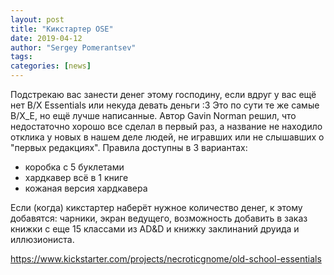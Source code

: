 ```yaml
---
layout: post
title: "Кикстартер OSE"
date: 2019-04-12
author: "Sergey Pomerantsev"
tags:
categories: [news]
---
```


Подстрекаю вас занести денег этому господину, если вдруг у вас ещё нет B/X Essentials или некуда девать деньги :3
Это по сути те же самые B/X_E, но ещё лучше написанные.
Автор Gavin Norman решил, что недостаточно хорошо все сделал в первый раз, а название не находило отклика у новых в нашем деле людей, не игравших или не слышавших о "первых редакциях".
Правила доступны в 3 вариантах:

- коробка с 5 буклетами
- хардкавер всё в 1 книге
- кожаная версия хардкавера

Если (когда) кикстартер наберёт нужное количество денег, к этому добавятся:
чарники, экран ведущего, возможность добавить в заказ книжки с еще 15 классами из AD&D и книжку заклинаний друида и иллюзиониста.

<https://www.kickstarter.com/projects/necroticgnome/old-school-essentials>
